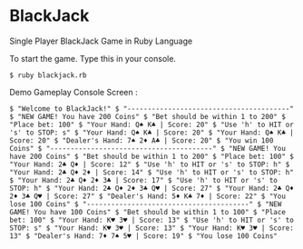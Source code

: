 # BlackJack
Single Player BlackJack Game in Ruby Language

To start the game. Type this in your console.

`$ ruby blackjack.rb`


Demo Gameplay Console Screen :

`
$ "Welcome to BlackJack!"
$ "----------------------------------------"
$ "NEW GAME! You have 200 Coins"
$ "Bet should be within 1 to 200"
$ "Place bet: 100"
$ "Your Hand: Q♠ K♣ | Score: 20"
$ "Use 'h' to HIT or 's' to STOP: s"
$ "Your Hand: Q♠ K♣ | Score: 20"
$ "Your Hand: Q♠ K♣ | Score: 20"
$ "Dealer's Hand: 7♠ 2♦ A♣ | Score: 20"
$ "You win 100 Coins"
$ "----------------------------------------"
$ "NEW GAME! You have 200 Coins"
$ "Bet should be within 1 to 200"
$ "Place bet: 100"
$ "Your Hand: 2♣ Q♦ | Score: 12"
$ "Use 'h' to HIT or 's' to STOP: h"
$ "Your Hand: 2♣ Q♦ 2♦ | Score: 14"
$ "Use 'h' to HIT or 's' to STOP: h"
$ "Your Hand: 2♣ Q♦ 2♦ 3♣ | Score: 17"
$ "Use 'h' to HIT or 's' to STOP: h"
$ "Your Hand: 2♣ Q♦ 2♦ 3♣ Q♥ | Score: 27"
$ "Your Hand: 2♣ Q♦ 2♦ 3♣ Q♥ | Score: 27"
$ "Dealer's Hand: 5♦ K♣ 7♦ | Score: 22"
$ "You lose 100 Coins"
$ "----------------------------------------"
$ "NEW GAME! You have 100 Coins"
$ "Bet should be within 1 to 100"
$ "Place bet: 100"
$ "Your Hand: K♥ 3♥ | Score: 13"
$ "Use 'h' to HIT or 's' to STOP: s"
$ "Your Hand: K♥ 3♥ | Score: 13"
$ "Your Hand: K♥ 3♥ | Score: 13"
$ "Dealer's Hand: 7♦ 7♠ 5♥ | Score: 19"
$ "You lose 100 Coins"
`